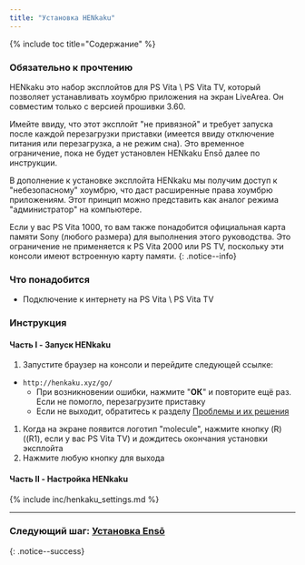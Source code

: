 ```yaml
---
title: "Установка HENkaku"
---
```


{% include toc title="Содержание" %}

### Обязательно к прочтению

HENkaku это набор эксплойтов для PS Vita \ PS Vita TV, который позволяет устанавливать хоумбрю приложения на экран LiveArea. Он совместим только с версией прошивки 3.60.

Имейте ввиду, что этот эксплойт "не привязной" и требует запуска после каждой перезагрузки приставки (имеется ввиду отключение питания или перезагрузка, а не режим сна). Это временное ограничение, пока не будет установлен HENkaku Ensō далее по инструкции.

В дополнение к установке эксплойта HENkaku мы получим доступ к "небезопасному" хоумбрю, что даст расширенные права хоумбрю приложениям. Этот принцип можно представить как аналог режима "администратор" на компьютере.

Если у вас PS Vita 1000, то вам также понадобится официальная карта памяти Sony (любого размера) для выполнения этого руководства. Это ограничение не применяется к PS Vita 2000 или PS TV, поскольку эти консоли имеют встроенную карту памяти.
{: .notice--info}

### Что понадобится

* Подключение к интернету на PS Vita \ PS Vita TV

### Инструкция

#### Часть I - Запуск HENkaku

1. Запустите браузер на консоли и перейдите следующей ссылке:
  + `http://henkaku.xyz/go/`
    + При возникновении ошибки, нажмите "**ОК**" и повторите ещё раз. Если не помогло, перезагрузите приставку
    + Если не выходит, обратитесь к разделу [Проблемы и их решения](troubleshooting#не-работает-эксплойт-на-основе-браузера)
1. Когда на экране появится логотип "molecule", нажмите кнопку (R) ((R1), если у вас PS Vita TV) и дождитесь окончания установки эксплойта
1. Нажмите любую кнопку для выхода

#### Часть II - Настройка HENkaku

{% include inc/henkaku_settings.md %}

___

### Следующий шаг: [Установка Ensō](installing-enso-360)
{: .notice--success}
